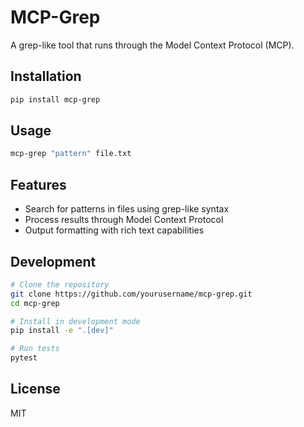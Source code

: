 # MCP-Grep

A grep-like tool that runs through the Model Context Protocol (MCP).

## Installation

```bash
pip install mcp-grep
```

## Usage

```bash
mcp-grep "pattern" file.txt
```

## Features

- Search for patterns in files using grep-like syntax
- Process results through Model Context Protocol
- Output formatting with rich text capabilities

## Development

```bash
# Clone the repository
git clone https://github.com/yourusername/mcp-grep.git
cd mcp-grep

# Install in development mode
pip install -e ".[dev]"

# Run tests
pytest
```

## License

MIT

